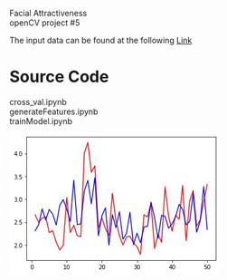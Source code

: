 Facial Attractiveness <br>
openCV project #5 <br>

The input data can be found at the following [Link](https://github.com/Sidhved/MyMachineGotEyes/tree/main/Facial%20Attractiveness/data)

# Source Code
cross_val.ipynb <br>
generateFeatures.ipynb <br>
trainModel.ipynb <br>

![Ratings: Test vs Predicted](https://github.com/Sidhved/MyMachineGotEyes/blob/main/Facial%20Attractiveness/Output%20files/Ratings-Test%20vs%20Predict.JPG)
